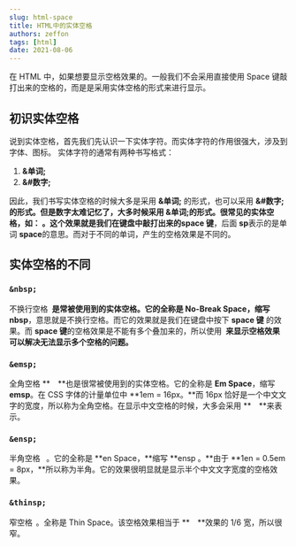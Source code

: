 ```yaml
---
slug: html-space
title: HTML中的实体空格
authors: zeffon
tags: [html]
date: 2021-08-06
---
```


在 HTML 中，如果想要显示空格效果的。一般我们不会采用直接使用 Space 键敲打出来的空格的，而是是采用实体空格的形式来进行显示。

<!--truncate-->

## 初识实体空格

说到实体空格，首先我们先认识一下实体字符。而实体字符的作用很强大，涉及到字体、图标。
实体字符的通常有两种书写格式：

1. **&单词;**
1. **&#数字;**

因此，我们书写实体空格的时候大多是采用 **&单词;** 的形式，也可以采用 **&#数字;**的形式。但是数字太难记忆了，大多时候采用 **&单词;**的形式。很常见的实体空格，如：**&nbsp;**。这个效果就是我们在键盘中敲打出来的**space 键**，后面 **sp**表示的是单词 **space**的意思。而对于不同的单词，产生的空格效果是不同的。

## 实体空格的不同

### **`&nbsp;`**

不换行空格 **&nbsp;**是常被使用到的实体空格。它的全称是 **No-Break Space**，缩写** nbsp**，意思就是不换行空格。而它的效果就是我们在键盘中按下 **space 键** 的效果。而 **space 键**的空格效果是不能有多个叠加来的，所以使用 **&nbsp;**来显示空格效果可以解决无法显示多个空格的问题**。**

### `&emsp;`

全角空格 **&emsp;**也是很常被使用到的实体空格。它的全称是 **Em Space**，缩写 **emsp**。在 CSS 字体的计量单位中
**1em = 16px。**而 16px 恰好是一个中文文字的宽度，所以称为全角空格。在显示中文空格的时候，大多会采用 **&emsp;**来表示。

### `&ensp;`

半角空格 **&ensp;**。它的全称是 **en Space，**缩写 **ensp 。**由于 **1en = 0.5em = 8px，**所以称为半角。它的效果很明显就是显示半个中文文字宽度的空格效果。

### `&thinsp;`

窄空格 **&thinsp;**。全称是 Thin Space。该空格效果相当于 **&emsp;**效果的 1/6 宽，所以很窄。
